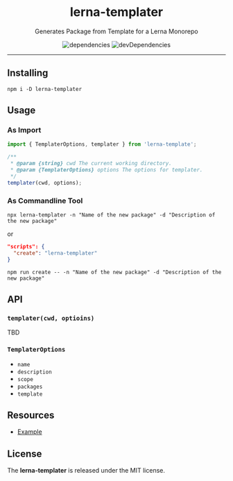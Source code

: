 <h1 align="center">lerna-templater</h1>
<p align="center">Generates Package from Template for a Lerna Monorepo</p>
<p align="center">
  <img src="https://david-dm.org/rdarida/lerna-templater/status.svg" alt="dependencies">
  <img src="https://david-dm.org/rdarida/lerna-templater/dev-status.svg" alt="devDependencies">
</p>
<hr>

## Installing
```
npm i -D lerna-templater
```

## Usage
### As Import
```ts
import { TemplaterOptions, templater } from 'lerna-template';

/**
 * @param {string} cwd The current working directory.
 * @param {TemplaterOptions} options The options for templater.
 */
templater(cwd, options);
```
### As Commandline Tool
```
npx lerna-templater -n "Name of the new package" -d "Description of the new package"
```

or

```json
"scripts": {
  "create": "lerna-templater"
}
```

```
npm run create -- -n "Name of the new package" -d "Description of the new package"
```

## API
### `templater(cwd, optioins)`
TBD

### `TemplaterOptions`
- `name`
- `description`
- `scope`
- `packages`
- `template`

## Resources
- [Example](https://github.com/rdarida/base-scripts)

## License
The **lerna-templater** is released under the MIT license.
